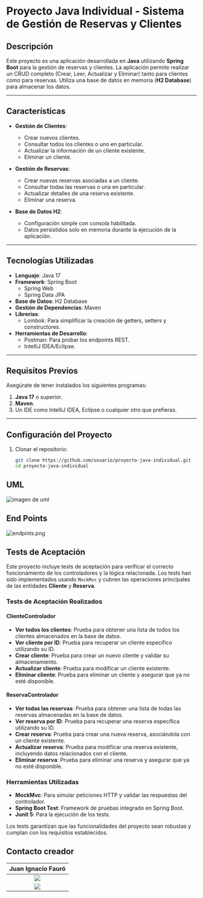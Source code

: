 
# Proyecto Java Individual - Sistema de Gestión de Reservas y Clientes

## Descripción

Este proyecto es una aplicación desarrollada en **Java** utilizando **Spring Boot** para la gestión de reservas y clientes. La aplicación permite realizar un CRUD completo (Crear, Leer, Actualizar y Eliminar) tanto para clientes como para reservas. Utiliza una base de datos en memoria (**H2 Database**) para almacenar los datos.

---

## Características

- **Gestión de Clientes**:
  - Crear nuevos clientes.
  - Consultar todos los clientes o uno en particular.
  - Actualizar la información de un cliente existente.
  - Eliminar un cliente.

- **Gestión de Reservas**:
  - Crear nuevas reservas asociadas a un cliente.
  - Consultar todas las reservas o una en particular.
  - Actualizar detalles de una reserva existente.
  - Eliminar una reserva.

- **Base de Datos H2**:
  - Configuración simple con consola habilitada.
  - Datos persistidos solo en memoria durante la ejecución de la aplicación.

---

## Tecnologías Utilizadas

- **Lenguaje**: Java 17
- **Framework**: Spring Boot
  - Spring Web
  - Spring Data JPA
- **Base de Datos**: H2 Database
- **Gestión de Dependencias**: Maven
- **Librerías**:
  - Lombok: Para simplificar la creación de getters, setters y constructores.
- **Herramientas de Desarrollo**:
  - Postman: Para probar los endpoints REST.
  - IntelliJ IDEA/Eclipse.

---

## Requisitos Previos

Asegúrate de tener instalados los siguientes programas:

1. **Java 17** o superior.
2. **Maven**.
3. Un IDE como IntelliJ IDEA, Eclipse o cualquier otro que prefieras.

---

## Configuración del Proyecto

1. Clonar el repositorio:
   ```bash
   git clone https://github.com/usuario/proyecto-java-individual.git
   cd proyecto-java-individual
  ## UML

![imagen de uml](src/main/java/com/example/demo/imagen/uml.png)

## End Points

![endpints.png](src%2Fmain%2Fjava%2Fcom%2Fexample%2Fdemo%2Fimagen%2Fendpints.png)

## Tests de Aceptación

Este proyecto incluye tests de aceptación para verificar el correcto funcionamiento de los controladores y la lógica relacionada. Los tests han sido implementados usando `MockMvc` y cubren las operaciones principales de las entidades **Cliente** y **Reserva**.

### Tests de Aceptación Realizados

#### ClienteControlador
- **Ver todos los clientes**: Prueba para obtener una lista de todos los clientes almacenados en la base de datos.
- **Ver cliente por ID**: Prueba para recuperar un cliente específico utilizando su ID.
- **Crear cliente**: Prueba para crear un nuevo cliente y validar su almacenamiento.
- **Actualizar cliente**: Prueba para modificar un cliente existente.
- **Eliminar cliente**: Prueba para eliminar un cliente y asegurar que ya no esté disponible.

#### ReservaControlador
- **Ver todas las reservas**: Prueba para obtener una lista de todas las reservas almacenadas en la base de datos.
- **Ver reserva por ID**: Prueba para recuperar una reserva específica utilizando su ID.
- **Crear reserva**: Prueba para crear una nueva reserva, asociándola con un cliente existente.
- **Actualizar reserva**: Prueba para modificar una reserva existente, incluyendo datos relacionados con el cliente.
- **Eliminar reserva**: Prueba para eliminar una reserva y asegurar que ya no esté disponible.

### Herramientas Utilizadas
- **MockMvc**: Para simular peticiones HTTP y validar las respuestas del controlador.
- **Spring Boot Test**: Framework de pruebas integrado en Spring Boot.
- **Junit 5**: Para la ejecución de los tests.

Los tests garantizan que las funcionalidades del proyecto sean robustas y cumplan con los requisitos establecidos.














## Contacto creador
|                                                                                **Juan Ignacio Fauró**                                                                                 |
|:-------------------------------------------------------------------------------------------------------------------------------------------------------------------------------------:|
|            <a href="https://github.com/juanignacioFG"> <img src="https://img.shields.io/badge/github-%23121011.svg?&style=for-the-badge&logo=github&logoColor=white"/></a>            |
 <a href="https://www.linkedin.com/in/juan-ignacio-fauro/"> <img src="https://img.shields.io/badge/linkedin%20-%230077B5.svg?&style=for-the-badge&logo=linkedin&logoColor=white"/></a> |